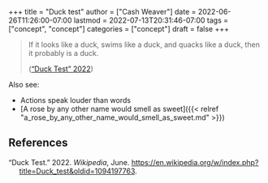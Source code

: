 +++
title = "Duck test"
author = ["Cash Weaver"]
date = 2022-06-26T11:26:00-07:00
lastmod = 2022-07-13T20:31:46-07:00
tags = ["concept", "concept"]
categories = ["concept"]
draft = false
+++

> If it looks like a duck, swims like a duck, and quacks like a duck, then it probably is a duck.
>
> (<a href="#citeproc_bib_item_1">“Duck Test” 2022</a>)

Also see:

-   Actions speak louder than words
-   [A rose by any other name would smell as sweet]({{< relref "a_rose_by_any_other_name_would_smell_as_sweet.md" >}})

## References

<style>.csl-entry{text-indent: -1.5em; margin-left: 1.5em;}</style><div class="csl-bib-body">
  <div class="csl-entry"><a id="citeproc_bib_item_1"></a>“Duck Test.” 2022. <i>Wikipedia</i>, June. <a href="https://en.wikipedia.org/w/index.php?title=Duck_test&oldid=1094197763">https://en.wikipedia.org/w/index.php?title=Duck_test&#38;oldid=1094197763</a>.</div>
</div>
